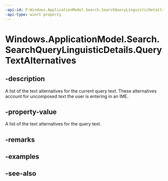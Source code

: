 ----api-id: P:Windows.ApplicationModel.Search.SearchQueryLinguisticDetails.QueryTextAlternatives
-api-type: winrt property
---<!-- Property syntaxpublic Windows.Foundation.Collections.IVectorView<string> QueryTextAlternatives { get; }--># Windows.ApplicationModel.Search.SearchQueryLinguisticDetails.QueryTextAlternatives## -descriptionA list of the text alternatives for the current query text. These alternatives account for uncomposed text the user is entering in an IME.## -property-valueA list of the text alternatives for the query text.## -remarks## -examples## -see-also